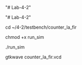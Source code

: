 "# Lab-4-2" 

"# Lab-4-2"

cd ~/4-2/testbench/counter_la_fir

chmod +x  run_sim

./run_sim

gtkwave counter_la_fir.vcd
